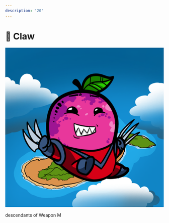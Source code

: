 ```yaml
---
description: '20'
---
```


# 🐅 Claw

![](<../../../../.gitbook/assets/mh2497 (1).png>)

descendants of Weapon M

